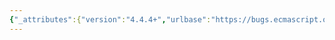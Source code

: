 ```yaml
---
{"_attributes":{"version":"4.4.4+","urlbase":"https://bugs.ecmascript.org/","maintainer":"dherman@mozilla.com"},"bug":{"bug_id":499,"creation_ts":"2012-07-11 15:11:00 -0700","short_desc":"Small issues around time zone and daylight saving time adjustment","delta_ts":"2015-02-11 22:17:32 -0800","product":"Draft for 6th Edition","component":"editorial issue","version":"Rev 9: July 8, 2012 Draft","rep_platform":"All","op_sys":"All","bug_status":"VERIFIED","resolution":"FIXED","priority":"Normal","bug_severity":"normal","everconfirmed":true,"reporter":{"uid":"ecmascriptbugs","name":"Norbert"},"assigned_to":{"uid":"allen","name":"Allen Wirfs-Brock"},"long_desc":[{"commentid":1272,"comment_count":0,"who":{"uid":"ecmascriptbugs","name":"Norbert"},"bug_when":"2012-07-11 15:11:25 -0700","thetext":"(1) The reference to use for the IANA Time Zone Database is\nhttp://www.iana.org/time-zones/\n\n(2) The second sentence of 15.9.1.8 seems incomplete. An \"is used\" at the end would suffice.\n\n(3) 15.9.1.8 should have the same note as 15.9.1.7."},{"commentid":1512,"comment_count":1,"who":{"uid":"allen","name":"Allen Wirfs-Brock"},"bug_when":"2012-08-14 17:34:20 -0700","thetext":"fixed in editor's draft"},{"commentid":1638,"comment_count":2,"who":{"uid":"allen","name":"Allen Wirfs-Brock"},"bug_when":"2012-09-28 12:23:54 -0700","thetext":"fixed in rev10, Sept. 27 2012 draft"},{"commentid":9434,"comment_count":3,"who":{"uid":"ecmascriptbugs","name":"Norbert"},"bug_when":"2014-07-20 22:40:04 -0700","thetext":"Checked in rev 26 draft:\n\n(1) The link in (now) 20.3.1.7 is still missing.\n\n(2) Verified as fixed.\n\n(3) The note in (now) 20.3.1.8 is still missing."},{"commentid":11015,"comment_count":4,"who":{"uid":"allen","name":"Allen Wirfs-Brock"},"bug_when":"2014-12-11 11:28:57 -0800","thetext":"fixed in rev30 editor's draft\n\nalso added a Bibliography entry to the the time zone data base."},{"commentid":11151,"comment_count":5,"who":{"uid":"allen","name":"Allen Wirfs-Brock"},"bug_when":"2014-12-23 20:23:25 -0800","thetext":"fixed in rev30"},{"commentid":12357,"comment_count":6,"who":{"uid":"ecmascriptbugs","name":"Norbert"},"bug_when":"2015-02-11 22:17:32 -0800","thetext":"Verified in rev 32 draft."}]}}
---
```

